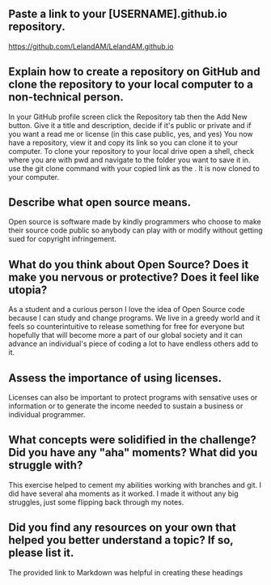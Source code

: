## Paste a link to your [USERNAME].github.io repository.
https://github.com/LelandAM/LelandAM.github.io

## Explain how to create a repository on GitHub and clone the repository to your local computer to a non-technical person.
In your GitHub profile screen click the Repository tab then the Add New button. Give it a title and description, decide if it's public or private and if you want a read me or license (in this case public, yes, and yes) You now have a repository, view it and copy its link so you can clone it to your computer.
To clone your repository to your local drive open a shell, check where you are with pwd and navigate to the folder you want to save it in. use the git clone <URL> command with your copied link as the <URL>. It is now cloned to your computer.

## Describe what open source means.
Open source is software made by kindly programmers who choose to make their source code public so anybody can play with or modify without getting sued for copyright infringement.

## What do you think about Open Source? Does it make you nervous or protective? Does it feel like utopia?
As a student and a curious person I love the idea of Open Source code because I can study and change programs. We live in a greedy world and it feels so counterintuitive to release something for free for everyone but hopefully that will become more a part of our global society and it can advance an individual's piece of coding a lot to have endless others add to it.

## Assess the importance of using licenses.
Licenses can also be important to protect programs with sensative uses or information or to generate the income needed to sustain a business or individual programmer.

## What concepts were solidified in the challenge? Did you have any "aha" moments? What did you struggle with?
This exercise helped to cement my abilities working with branches and git. I did have several aha moments as it worked. I made it without any big struggles, just some flipping back through my notes.

## Did you find any resources on your own that helped you better understand a topic? If so, please list it.
The provided link to Markdown was helpful in creating these headings
